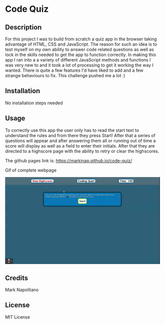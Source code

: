 # Code Quiz

## Description

For this project I was to build from scratch a quiz app in the browser taking advantage of HTML, CSS and JavaScript. The reason for such an idea is to test myself on my own ability to answer code related questions as well as lock in the skills needed to get the app to function correctly. In making this app I ran into a a variety of different JavaScript methods and functions I was very new to and it took a lot of processing to get it working the way I wanted. There is quite a few features I'd have liked to add and a few strange behaviours to fix. This challenge pushed me a lot :)

## Installation

No installation steps needed

## Usage

To correctly use this app the user only has to read the start text to understand the rules and from there they press Start! After that a series of questions will appear and after answering them all or running out of time a score will display as well as a field to enter their initials. After that they are directed to a highscore page with the ability to retry or clear the highscores.

The github pages link is: https://markjnap.github.io/code-quiz/

Gif of complete webpage

[<img src="/assets/images/code-quiz-demo.gif" alt="Code Quiz Demo"/>](/assets//images/code-quiz-demo.gif)

## Credits
Mark Napolitano

## License
MIT License